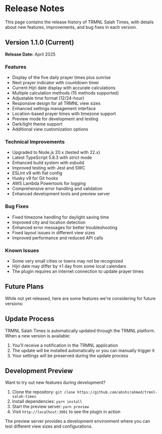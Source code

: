 # Release Notes

This page contains the release history of TRMNL Salah Times, with details about new features, improvements, and bug fixes in each version.

## Version 1.1.0 (Current)

**Release Date:** April 2025

### Features

- Display of the five daily prayer times plus sunrise
- Next prayer indicator with countdown timer
- Current Hijri date display with accurate calculations
- Multiple calculation methods (15 methods supported)
- Adjustable time format (12/24-hour)
- Responsive design for all TRMNL view sizes
- Enhanced settings management interface
- Location-based prayer times with timezone support
- Preview mode for development and testing
- Dark/light theme support
- Additional view customization options

### Technical Improvements

- Upgraded to Node.js 20.x (tested with 22.x)
- Latest TypeScript 5.8.3 with strict mode
- Enhanced build system with esbuild
- Improved testing with Jest and SWC
- ESLint v9 with flat config
- Husky v9 for Git hooks
- AWS Lambda Powertools for logging
- Comprehensive error handling and validation
- Enhanced development tools and preview server

### Bug Fixes

- Fixed timezone handling for daylight saving time
- Improved city and location detection
- Enhanced error messages for better troubleshooting
- Fixed layout issues in different view sizes
- Improved performance and reduced API calls

### Known Issues

- Some very small cities or towns may not be recognized
- Hijri date may differ by ±1 day from some local calendars
- The plugin requires an internet connection to update prayer times

## Future Plans

While not yet released, here are some features we're considering for future versions:

## Update Process

TRMNL Salah Times is automatically updated through the TRMNL platform. When a new version is available:

1. You'll receive a notification in the TRMNL application
2. The update will be installed automatically or you can manually trigger it
3. Your settings will be preserved during the update process

## Development Preview

Want to try out new features during development?

1. Clone the repository: `git clone https://github.com/abshirahmed/trmnl-salah-times`
2. Install dependencies: `yarn install`
3. Start the preview server: `yarn preview`
4. Visit `http://localhost:3001` to see the plugin in action

The preview server provides a development environment where you can test different view sizes and configurations.
